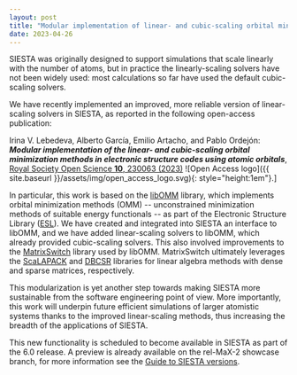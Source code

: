 ```yaml
---
layout: post
title: "Modular implementation of linear- and cubic-scaling orbital minimization methods"
date: 2023-04-26
---
```


SIESTA was originally designed to support simulations that scale linearly with the number of atoms,
but in practice the linearly-scaling solvers have not been widely used:
most calculations so far have used the default cubic-scaling solvers.

We have recently implemented an improved, more reliable version of linear-scaling
solvers in SIESTA, as reported in the following open-access publication:

Irina V. Lebedeva, Alberto García, Emilio Artacho, and Pablo Ordejón:
***Modular implementation of the linear- and cubic-scaling orbital minimization methods
in electronic structure codes using atomic orbitals***,
[Royal Society Open Science **10**, 230063 (2023)](https://doi.org/10.1098/rsos.230063)
![Open Access logo]({{ site.baseurl }}/assets/img/open_access_logo.svg){: style="height:1em"}.]

In particular, this work is based on the [libOMM](https://esl.cecam.org/software/libomm/)
library, which implements
orbital minimization methods (OMM) -- 
unconstrained minimization methods of suitable energy functionals --
as part of the Electronic Structure Library ([ESL](https://esl.cecam.org/)).
We have created and integrated into SIESTA an interface to libOMM, and we have
added linear-scaling solvers to libOMM, which already provided cubic-scaling solvers.
This also involved improvements to the [MatrixSwitch](https://esl.cecam.org/software/matrixswitch/)
library used by libOMM. MatrixSwitch ultimately
leverages the [ScaLAPACK](http://www.netlib.org/scalapack)
and [DBCSR](https://www.cp2k.org/dbcsr) libraries for linear algebra methods
with dense and sparse matrices, respectively.

This modularization is yet another step towards making SIESTA more sustainable
from the software engineering point of view.
More importantly, this work will underpin future efficient simulations of larger atomistic systems
thanks to the improved linear-scaling methods, thus increasing the breadth of the applications of SIESTA.

This new functionality is scheduled to become available in SIESTA as part of the 6.0 release.
A preview is already available on the rel-MaX-2 showcase branch, for more information see
the [Guide to SIESTA versions](https://gitlab.com/siesta-project/siesta/-/wikis/Guide-to-Siesta-versions).

